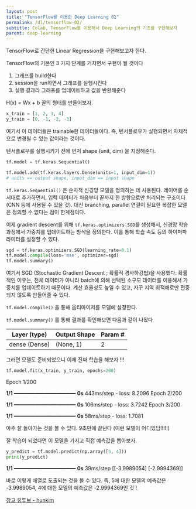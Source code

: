 ```yaml
---
layout: post
title: "TensorFlow를 이용한 Deep Learning 02"
permalink: /dl/tensorflow-02/
subtitle: Colab, TensorFlow를 이용해서 Deep Learning의 기초를 구현해보자 
parent: deep-learning
---
```



TensorFlow로 간단한 Linear Regression을 구현해보고자 한다. 

TensorFlow의 기본인 3 가지 단계를 거치면서 구현이 될 것이다

1. 그래프를 build한다
2. session을 run하면서 그래프를 실행시킨다
3. 실행 결과라 그래프를 업데이트하고 값을 반환해준다 

H(x) = Wx + b 꼴의 형태를 만들어보자. 

```python
x_train = [1, 2, 3, 4]
y_train = [0, -1, -2, -3]
```

여기서 이 데이터들은 trainable한 데이터들이다. 즉, 텐서플로우가 실행되면서 자체적으로 변경될 수 있는 값이라는 것이다. 

텐서플로우를 실행시키기 전에 먼저 shape (unit, dim) 을 지정해준다. 

```python
tf.model = tf.keras.Sequential()

tf.model.add(tf.keras.layers.Dense(units=1, input_dim=1))
# units == output shape, input_dim == input shape
```

`tf.keras.Sequential()` 은 순차적 신경망 모델을 정의하는 데 사용된다. 레이어를 순서대로 추가하면서, 입력 데이터가 처음부터 끝까지 한 방향으로만 처리되는 구조이다 (CNN 등에 사용될 수 있을 것). 대신 branching, parallel 연결이 필요한 복잡한 모델은 정의할 수 없다는 점이 한계점이다. 

이제 gradient descent를 위해 `tf.keras.optimizers.SGD`를 생성해서, 신경망 학습 과정에서 가중치를 업데이트하는 방식을 정의한다. 이를 통해 학습 속도 등의 하이퍼파라미터를 설정할 수 있다. 

```python
sgd = tf.keras.optimizers.SGD(learning_rate=0.1)
tf.model.compile(loss='mse', optimizer=sgd)  
tf.model.summary()
```

여기서 SGD (Stochastic Gradient Descent ; 확률적 경사하강법)을 사용했다. 확률적인 이유는, 전체 데이터가 아니라 batch에 의해 선택된 소규모 데이터를 이용해서 가중치를 업데이트하기 때문이다. 계산 효율성도 높일 수 있고, 자꾸 지역 최적해로만 편중되지 않도록 만들어줄 수 있다. 

`tf.model.compile()` 을 통해 옵티마이저를 모델에 설정한다. 

`tf.model.summary()` 를 통해 결과를 확인해보면 다음과 같이 나왔다 

| Layer (type) | Output Shape | Param # |
| --- | --- | --- |
| dense (Dense) | (None, 1) | 2 |

그러면 모델도 준비되었으니 이제 진짜 학습을 해보자 !!!

```python
tf.model.fit(x_train, y_train, epochs=200)
```

Epoch 1/200

**1/1** ━━━━━━━━━━━━━━━━━━━━ **0s** 443ms/step - loss: 8.2096
Epoch 2/200

**1/1** ━━━━━━━━━━━━━━━━━━━━ **0s** 106ms/step - loss: 3.7242
Epoch 3/200

**1/1** ━━━━━━━━━━━━━━━━━━━━ **0s** 58ms/step - loss: 1.7081

아주 잘 돌아가는 것을 볼 수 있다. 9초만에 끝난다 (이런 모델이 어디있담!!!!!) 

잘 학습이 되었다면 이 모델을 가지고 직접 예측값을 뽑아보자. 

```python
y_predict = tf.model.predict(np.array([5, 4]))
print(y_predict)
```

**1/1** ━━━━━━━━━━━━━━━━━━━━ **0s** 39ms/step
[[-3.9989054]
 [-2.9994369]]

바로 이렇게 배열로 도출되는 것을 볼 수 있다. 즉, 5에 대한 모델의 예측값은 -3.9989054, 4에 대한 모델의 예측값은 -2.9994369인 것 ! 





[참고 유튜브 - hunkim](https://www.youtube.com/watch?v=mQGwjrStQgg&list=PLlMkM4tgfjnLSOjrEJN31gZATbcj_MpUm&index=5)